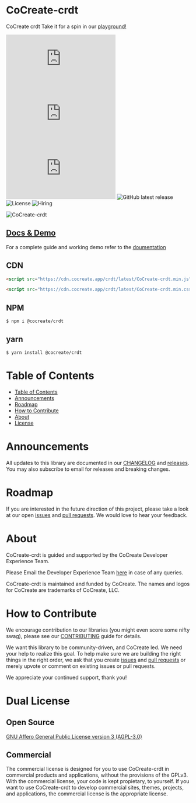 # CoCreate-crdt

CoCreate crdt Take it for a spin in our [playground!](https://cocreate.app/docs/crdt)

![minified](https://img.badgesize.io/https://cdn.cocreate.app/crdt/latest/CoCreate-crdt.min.js?style=flat-square&label=minified&color=orange)
![gzip](https://img.badgesize.io/https://cdn.cocreate.app/crdt/latest/CoCreate-crdt.min.js?compression=gzip&style=flat-square&label=gzip&color=yellow)
![brotli](https://img.badgesize.io/https://cdn.cocreate.app/crdt/latest/CoCreate-crdt.min.js?compression=brotli&style=flat-square&label=brotli)
![GitHub latest release](https://img.shields.io/github/v/release/CoCreate-app/CoCreate-crdt?style=flat-square)
![License](https://img.shields.io/github/license/CoCreate-app/CoCreate-crdt?style=flat-square)
![Hiring](https://img.shields.io/static/v1?style=flat-square&label=&message=Hiring&color=blueviolet)

![CoCreate-crdt](https://cdn.cocreate.app/docs/CoCreate-crdt.gif)

## [Docs & Demo](https://cocreate.app/docs/crdt)

For a complete guide and working demo refer to the [doumentation](https://cocreate.app/docs/crdt)

## CDN

```html
<script src="https://cdn.cocreate.app/crdt/latest/CoCreate-crdt.min.js"></script>
```

```html
<script src="https://cdn.cocreate.app/crdt/latest/CoCreate-crdt.min.css"></script>
```

## NPM

```shell
$ npm i @cocreate/crdt
```

## yarn

```shell
$ yarn install @cocreate/crdt
```

# Table of Contents

- [Table of Contents](#table-of-contents)
- [Announcements](#announcements)
- [Roadmap](#roadmap)
- [How to Contribute](#how-to-contribute)
- [About](#about)
- [License](#license)

<a name="announcements"></a>

# Announcements

All updates to this library are documented in our [CHANGELOG](https://github.com/CoCreate-app/CoCreate-crdt/blob/master/CHANGELOG.md) and [releases](https://github.com/CoCreate-app/CoCreate-crdt/releases). You may also subscribe to email for releases and breaking changes.

<a name="roadmap"></a>

# Roadmap

If you are interested in the future direction of this project, please take a look at our open [issues](https://github.com/CoCreate-app/CoCreate-crdt/issues) and [pull requests](https://github.com/CoCreate-app/CoCreate-crdt/pulls). We would love to hear your feedback.

<a name="about"></a>

# About

CoCreate-crdt is guided and supported by the CoCreate Developer Experience Team.

Please Email the Developer Experience Team [here](mailto:develop@cocreate.app) in case of any queries.

CoCreate-crdt is maintained and funded by CoCreate. The names and logos for CoCreate are trademarks of CoCreate, LLC.

<a name="contribute"></a>

# How to Contribute

We encourage contribution to our libraries (you might even score some nifty swag), please see our [CONTRIBUTING](https://github.com/CoCreate-app/CoCreate-crdt/blob/master/CONTRIBUTING.md) guide for details.

We want this library to be community-driven, and CoCreate led. We need your help to realize this goal. To help make sure we are building the right things in the right order, we ask that you create [issues](https://github.com/CoCreate-app/CoCreate-crdt/issues) and [pull requests](https://github.com/CoCreate-app/CoCreate-crdt/pulls) or merely upvote or comment on existing issues or pull requests.

We appreciate your continued support, thank you!


# Dual License
## Open Source
[GNU Affero General Public License version 3 (AGPL-3.0)](https://github.com/CoCreate-app/CoCreate-crdt/blob/master/LICENSE)

## Commercial
The commercial license is designed for you to use CoCreate-crdt in commercial 
products and applications, without the provisions of the GPLv3. With the 
commercial license, your code is kept propietary, to yourself. If you 
want to use CoCreate-crdt to develop commercial sites, themes, projects, and 
applications, the commercial license is the appropriate license.